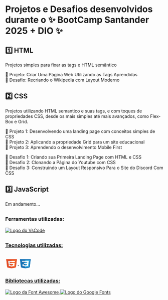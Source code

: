 <h1> Projetos e Desafios desenvolvidos durante o ✨ BootCamp Santander 2025 + DIO ✨ </h1>

<h2> 1️⃣ HTML </h2>
<p> Projetos simples para fixar as tags e HTML semântico</p>

📌 Projeto: Criar Uma Página Web Utilizando as Tags Aprendidas <br>
📌 Desafio: Recriando o Wikipedia com Layout Moderno

<h2> 2️⃣ CSS </h2>
<p> Projetos utilizando HTML semantico e suas tags, e com toques de propriedades CSS, desde os mais simples até mais avançados, como Flex-Box e Grid.</p>

📌 Projeto 1: Desenvolvendo uma landing page com conceitos simples de CSS <br>
📌 Projeto 2: Aplicando a propriedade Grid para um site educacional <br>
📌 Projeto 3: Aprendendo o desenvolvimento Mobile First <br>

📌 Desafio 1: Criando sua Primeira Landing Page com HTML e CSS <br>
📌 Desafio 2: Clonando a Página do Youtube com CSS <br>
📌 Desafio 3: Construindo um Layout Responsivo Para o Site do Discord Com CSS <br>

<h2> 3️⃣ JavaScript </h2>

<p> Em andamento...</p>

##
<h3>Ferramentas utilizadas:</h3>
<div>
  <a href="https://code.visualstudio.com">
    <img align="center" alt="Logo do VsCode" height="30" width="37" src="https://img.icons8.com/?size=48&id=9OGIyU8hrxW5&format=png">
</div>
    
##
<h3>Tecnologias utilizadas:</h3>
<div style="display: inline_block"><br>
  <img align="center" alt="Logo do HTML" height="30" width="40" src="https://raw.githubusercontent.com/devicons/devicon/master/icons/html5/html5-original.svg">
  <img align="center" alt="Logo do CSS" height="30" width="40" src="https://raw.githubusercontent.com/devicons/devicon/master/icons/css3/css3-original.svg">
</div>

##


<h3>Bibliotecas utilizadas:</h3>
<div>
<a href="https://reactrouter.com/en/main">
    <img align="center" alt="Logo da Font Awesome" height="30" width="45" src="https://ps.w.org/font-awesome/assets/icon-256x256.png?rev=1991998">
<a href="https://fonts.google.com/">
    <img align="center" alt="Logo do Google Fonts" height="30" width="25" src="https://encrypted-tbn0.gstatic.com/images?q=tbn:ANd9GcSUP5DizHClmiEANb7443enra5h_mzpCzC_tQ&s">
</div>
